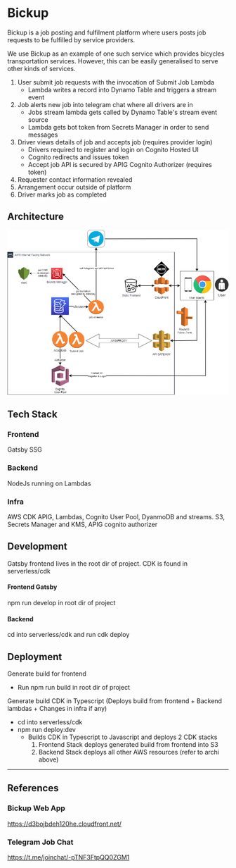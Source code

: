 # Bickup

Bickup is a job posting and fulfilment platform where users posts job requests to be fulfilled by service providers.

We use Bickup as an example of one such service which provides bicycles transportation services. However, this can be easily generalised to serve other kinds of services.

1. User submit job requests with the invocation of Submit Job Lambda
   - Lambda writes a record into Dynamo Table and triggers a stream event
2. Job alerts new job into telegram chat where all drivers are in
   - Jobs stream lambda gets called by Dynamo Table's stream event source
   - Lambda gets bot token from Secrets Manager in order to send messages
3. Driver views details of job and accepts job (requires provider login)
   - Drivers required to register and login on Cognito Hosted UI
   - Cognito redirects and issues token
   - Accept job API is secured by APIG Cognito Authorizer (requires token)
4. Requester contact information revealed
5. Arrangement occur outside of platform
6. Driver marks job as completed

## Architecture

![Bickup AWS Architecture](bickup-archi.png)

## Tech Stack

### Frontend

Gatsby SSG

### Backend

NodeJs running on Lambdas

### Infra

AWS CDK
APIG, Lambdas, Cognito User Pool, DyanmoDB and streams. S3, Secrets Manager and KMS, APIG cognito authorizer

## Development
Gatsby frontend lives in the root dir of project.
CDK is found in serverless/cdk

#### Frontend Gatsby
npm run develop in root dir of project
#### Backend
cd into serverless/cdk and run cdk deploy

## Deployment

Generate build for frontend

- Run npm run build in root dir of project

Generate build CDK in Typescript (Deploys build from frontend + Backend lambdas + Changes in infra if any)

- cd into serverless/cdk
- npm run deploy:dev
  - Builds CDK in Typescript to Javascript and deploys 2 CDK stacks 
    1. Frontend Stack deploys generated build from frontend into S3
    2. Backend Stack deploys all other AWS resources (refer to archi above)

---

## References

### Bickup Web App

https://d3bojbdeh120he.cloudfront.net/

### Telegram Job Chat

https://t.me/joinchat/-pTNF3FtpQQ0ZGM1

